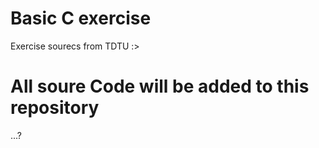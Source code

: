 # Basic C exercise 
  
  Exercise sourecs from TDTU :>
# All soure Code will be added to this repository
  ...?
